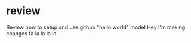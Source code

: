 # review
Review how to setup and use github "hello world" model
Hey I'm making changes fa la la la la.
